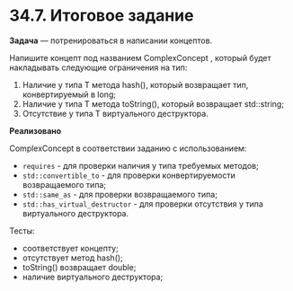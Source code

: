 # 34.7. Итоговое задание

**Задача** — потренироваться в написании концептов.

Напишите концепт под названием ComplexConcept<T> , который будет накладывать следующие ограничения на тип:

1. Наличие у типа T метода hash(), который возвращает тип, конвертируемый в long;
2. Наличие у типа T метода toString(), который возвращает std::string;
3. Отсутствие у типа T виртуального деструктора.

**Реализовано**

ComplexConcept в соответствии заданию с использованием:
- `requires` - для проверки наличия у типа требуемых методов;
- `std::convertible_to` - для проверки конвертируемости возвращаемого типа;
- `std::same_as` - для проверки возвращаемого типа;
- `std::has_virtual_destructor` - для проверки отсутствия у типа виртуального деструктора.

Тесты:
- соответствует концепту;
- отсутствует метод hash();
- toString() возвращает double;
- наличие виртуального деструктора;